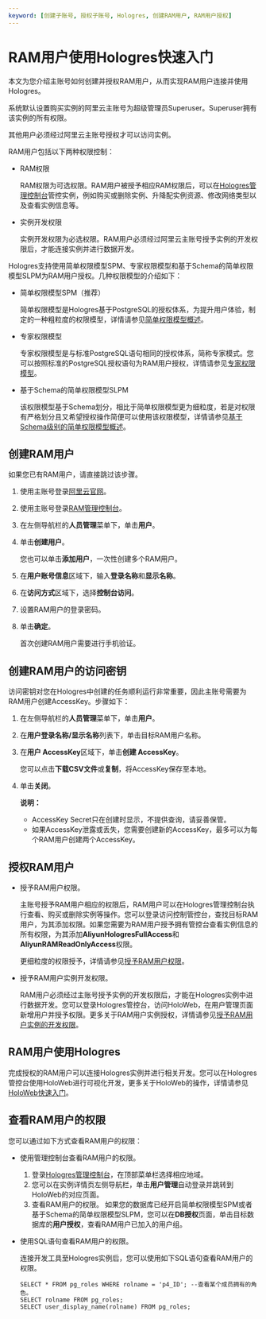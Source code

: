 ```yaml
---
keyword: [创建子账号, 授权子账号, Hologres, 创建RAM用户, RAM用户授权]
---
```


# RAM用户使用Hologres快速入门

本文为您介绍主账号如何创建并授权RAM用户，从而实现RAM用户连接并使用Hologres。

系统默认设置购买实例的阿里云主账号为超级管理员Superuser。Superuser拥有该实例的所有权限。

其他用户必须经过阿里云主账号授权才可以访问实例。

RAM用户包括以下两种权限控制：

-   RAM权限

    RAM权限为可选权限。RAM用户被授予相应RAM权限后，可以在[Hologres管理控制台](https://hologram.console.aliyun.com/#/instance)管控实例，例如购买或删除实例、升降配实例资源、修改网络类型以及查看实例信息等。

-   实例开发权限

    实例开发权限为必选权限。RAM用户必须经过阿里云主账号授予实例的开发权限后，才能连接实例并进行数据开发。


Hologres支持使用简单权限模型SPM、专家权限模型和基于Schema的简单权限模型SLPM为RAM用户授权。几种权限模型的介绍如下：

-   简单权限模型SPM（推荐）

    简单权限模型是Hologres基于PostgreSQL的授权体系，为提升用户体验，制定的一种粗粒度的权限模型，详情请参见[简单权限模型概述](/intl.zh-CN/账号与权限管理/Hologres权限模型/简单权限模型/简单权限模型概述.md)。

-   专家权限模型

    专家权限模型是与标准PostgreSQL语句相同的授权体系，简称专家模式。您可以按照标准的PostgreSQL授权语句为RAM用户授权，详情请参见[专家权限模型](/intl.zh-CN/账号与权限管理/Hologres权限模型/专家权限模型.md)。

-   基于Schema的简单权限模型SLPM

    该权限模型基于Schema划分，相比于简单权限模型更为细粒度，若是对权限有严格划分且又希望授权操作简便可以使用该权限模型，详情请参见[基于Schema级别的简单权限模型概述](/intl.zh-CN/账号与权限管理/Hologres权限模型/基于Schema级别的简单权限模型/基于Schema级别的简单权限模型概述.md)。


## 创建RAM用户

如果您已有RAM用户，请直接跳过该步骤。

1.  使用主账号登录[阿里云官网](https://www.alibabacloud.com/)。

2.  使用主账号登录[RAM管理控制台](https://ram.console.aliyun.com/overview)。

3.  在左侧导航栏的**人员管理**菜单下，单击**用户**。

4.  单击**创建用户**。

    您也可以单击**添加用户**，一次性创建多个RAM用户。

5.  在**用户账号信息**区域下，输入**登录名称**和**显示名称**。

6.  在**访问方式**区域下，选择**控制台访问**。

7.  设置RAM用户的登录密码。

8.  单击**确定**。

    首次创建RAM用户需要进行手机验证。


## 创建RAM用户的访问密钥

访问密钥对您在Hologres中创建的任务顺利运行非常重要，因此主账号需要为RAM用户创建AccessKey。步骤如下：

1.  在左侧导航栏的**人员管理**菜单下，单击**用户**。

2.  在**用户登录名称/显示名称**列表下，单击目标RAM用户名称。

3.  在**用户 AccessKey**区域下，单击**创建 AccessKey**。

    您可以点击**下载CSV文件**或**复制**，将AccessKey保存至本地。

4.  单击**关闭**。

    **说明：**

    -   AccessKey Secret只在创建时显示，不提供查询，请妥善保管。
    -   如果AccessKey泄露或丢失，您需要创建新的AccessKey，最多可以为每个RAM用户创建两个AccessKey。

## 授权RAM用户

-   授予RAM用户权限。

    主账号授予RAM用户相应的权限后，RAM用户可以在Hologres管理控制台执行查看、购买或删除实例等操作。您可以登录访问控制管控台，查找目标RAM用户，为其添加权限。如果您需要为RAM用户授予拥有管控台查看实例信息的所有权限，为其添加**AliyunHologresFullAccess**和**AliyunRAMReadOnlyAccess**权限。

    更细粒度的权限授予，详情请参见[授予RAM用户权限](/intl.zh-CN/账号与权限管理/授予RAM用户权限.md)。

-   授予RAM用户实例开发权限。

    RAM用户必须经过主账号授予实例的开发权限后，才能在Hologres实例中进行数据开发。您可以登录Hologres管控台，访问HoloWeb，在用户管理页面新增用户并授予权限。更多关于RAM用户实例授权，详情请参见[授予RAM用户实例的开发权限](/intl.zh-CN/账号与权限管理/授权操作/授予RAM用户实例的开发权限.md)。


## RAM用户使用Hologres

完成授权的RAM用户可以连接Hologres实例并进行相关开发。您可以在Hologres管控台使用HoloWeb进行可视化开发，更多关于HoloWeb的操作，详情请参见[HoloWeb快速入门](/intl.zh-CN/快速入门/HoloWeb快速入门.md)。

## 查看RAM用户的权限

您可以通过如下方式查看RAM用户的权限：

-   使用管理控制台查看RAM用户的权限。

    1.  登录[Hologres管理控制台](https://hologram.console.aliyun.com/#/instance)，在顶部菜单栏选择相应地域。
    2.  您可以在实例详情页左侧导航栏，单击**用户管理**自动登录并跳转到HoloWeb的对应页面。
    3.  查看RAM用户的权限。
    如果您的数据库已经开启简单权限模型SPM或者基于Schema的简单权限模型SLPM，您可以在**DB授权**页面，单击目标数据库的**用户授权**，查看RAM用户已加入的用户组。

-   使用SQL语句查看RAM用户的权限。

    连接开发工具至Hologres实例后，您可以使用如下SQL语句查看RAM用户的权限。

    ```
    SELECT * FROM pg_roles WHERE rolname = 'p4_ID'; --查看某个成员拥有的角色。
    SELECT rolname FROM pg_roles;
    SELECT user_display_name(rolname) FROM pg_roles;
    ```


